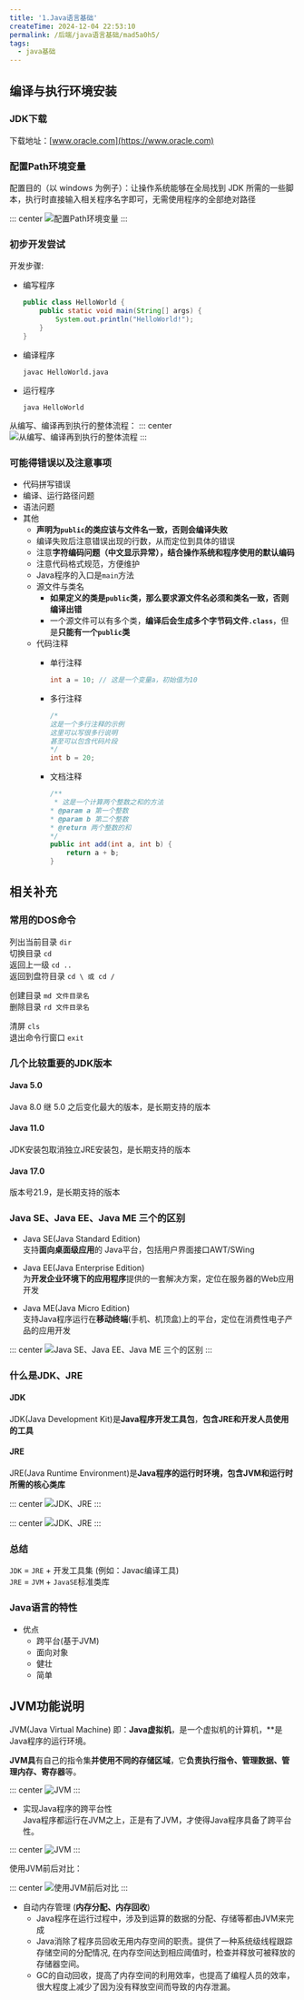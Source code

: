 ```yaml
---
title: '1.Java语言基础'
createTime: 2024-12-04 22:53:10
permalink: /后端/java语言基础/mad5a0h5/
tags:
  - java基础
---
```


## 编译与执行环境安装

### JDK下载

下载地址：[www.oracle.com](https://www.oracle.com)  

### 配置Path环境变量

配置目的（以 windows 为例子）：让操作系统能够在全局找到 JDK 所需的一些脚本，执行时直接输入相关程序名字即可，无需使用程序的全部绝对路径

::: center
![配置Path环境变量](./1-images/1.png)
:::

### 初步开发尝试

开发步骤:

- 编写程序

    ```java
    public class HelloWorld {
        public static void main(String[] args) {
            System.out.println("HelloWorld!");
        }
    }
    ```

- 编译程序

    ```shell
    javac HelloWorld.java
    ```

- 运行程序

    ```shell
    java HelloWorld
    ```

从编写、编译再到执行的整体流程：
::: center
![从编写、编译再到执行的整体流程](./1-images/2.png)
:::

### 可能得错误以及注意事项

- 代码拼写错误
- 编译、运行路径问题
- 语法问题
- 其他  
  - **声明为`public`的类应该与文件名一致，否则会编译失败**
  - 编译失败后注意错误出现的行数，从而定位到具体的错误
  - 注意**字符编码问题（中文显示异常），结合操作系统和程序使用的默认编码**
  - 注意代码格式规范，方便维护
  - Java程序的入口是`main`方法
  - 源文件与类名
    - **如果定义的类是`public`类，那么要求源文件名必须和类名一致，否则编译出错**
    - 一个源文件可以有多个类，**编译后会生成多个字节码文件`.class`**，但是**只能有一个`public`类**
  - 代码注释
    - 单行注释

        ```java
        int a = 10; // 这是一个变量a，初始值为10
        ```

    - 多行注释

        ```java
        /*
        这是一个多行注释的示例
        这里可以写很多行说明
        甚至可以包含代码片段
        */
        int b = 20;
        ```

    - 文档注释

        ```java
        /**
         * 这是一个计算两个整数之和的方法
        * @param a 第一个整数
        * @param b 第二个整数
        * @return 两个整数的和
        */
        public int add(int a, int b) {
            return a + b;
        }
        ```

## 相关补充

### 常用的DOS命令

列出当前目录 `dir`  
切换目录 `cd`  
返回上一级 `cd ..`  
返回到盘符目录 `cd \ 或 cd /`

创建目录 `md 文件目录名`  
删除目录 `rd 文件目录名`

清屏 `cls`  
退出命令行窗口 `exit`

### 几个比较重要的JDK版本

#### Java 5.0

Java 8.0 继 5.0 之后变化最大的版本，是长期支持的版本

#### Java 11.0

JDK安装包取消独立JRE安装包，是长期支持的版本

#### Java 17.0

版本号21.9，是长期支持的版本

### Java SE、Java EE、Java ME 三个的区别

- Java SE(Java Standard Edition)  
支持**面向桌面级应用**的 Java平台，包括用户界面接口AWT/SWing

- Java EE(Java Enterprise Edition)  
为**开发企业环境下的应用程序**提供的一套解决方案，定位在服务器的Web应用开发

- Java ME(Java Micro Edition)  
支持Java程序运行在**移动终端**(手机、机顶盒)上的平台，定位在消费性电子产品的应用开发

::: center
![Java SE、Java EE、Java ME 三个的区别](./1-images/3.png)
:::

### 什么是JDK、JRE

#### JDK

JDK(Java Development Kit)是**Java程序开发工具包**，**包含JRE和开发人员使用的工具**

#### JRE

JRE(Java Runtime Environment)是**Java程序的运行时环境，包含JVM和运行时所需的核心类库**  

::: center
![JDK、JRE](./1-images/4.png)
:::

::: center
![JDK、JRE](./1-images/5.png)
:::

### 总结

`JDK` = `JRE` + 开发工具集 (例如：Javac编译工具)  
`JRE` = `JVM` + `JavaSE`标准类库

### Java语言的特性

- 优点  
  - 跨平台(基于JVM)
  - 面向对象
  - 健壮
  - 简单

## JVM功能说明

JVM(Java Virtual Machine) 即：**Java虚拟机**，是一个虚拟机的计算机，**是Java程序的运行环境。

**JVM具**有自己的指令集**并使用不同的存储区域**，它**负责执行指令、管理数据、管理内存、寄存器**等。

::: center
![JVM](./1-images/6.png)
:::

- 实现Java程序的跨平台性  
Java程序都运行在JVM之上，正是有了JVM，才使得Java程序具备了跨平台性。

::: center
![JVM](./1-images/7.png)
:::

使用JVM前后对比：

::: center
![使用JVM前后对比](./1-images/8.png)
:::

- 自动内存管理 (**内存分配、内存回收**)  
  - Java程序在运行过程中，涉及到运算的数据的分配、存储等都由JVM来完成  
  - Java消除了程序员回收无用内存空间的职责。提供了一种系统级线程跟踪存储空间的分配情况, 在内存空间达到相应阈值时，检查并释放可被释放的存储器空间。  
  - GC的自动回收，提高了内存空间的利用效率，也提高了编程人员的效率，很大程度上减少了因为没有释放空间而导致的内存泄漏。
